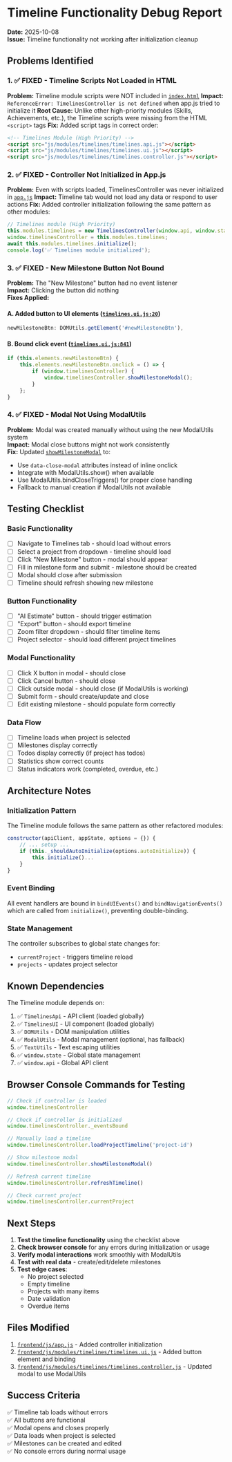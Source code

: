 # Timeline Functionality Debug Report

**Date:** 2025-10-08  
**Issue:** Timeline functionality not working after initialization cleanup

## Problems Identified

### 1. ✅ FIXED - Timeline Scripts Not Loaded in HTML
**Problem:** Timeline module scripts were NOT included in [`index.html`](frontend/index.html:3257)
**Impact:** `ReferenceError: TimelinesController is not defined` when app.js tried to initialize it
**Root Cause:** Unlike other high-priority modules (Skills, Achievements, etc.), the Timeline scripts were missing from the HTML `<script>` tags
**Fix:** Added script tags in correct order:
```html
<!-- Timelines Module (High Priority) -->
<script src="js/modules/timelines/timelines.api.js"></script>
<script src="js/modules/timelines/timelines.ui.js"></script>
<script src="js/modules/timelines/timelines.controller.js"></script>
```

### 2. ✅ FIXED - Controller Not Initialized in App.js
**Problem:** Even with scripts loaded, TimelinesController was never initialized in [`app.js`](frontend/js/app.js:152)
**Impact:** Timeline tab would not load any data or respond to user actions
**Fix:** Added controller initialization following the same pattern as other modules:
```javascript
// Timelines module (High Priority)
this.modules.timelines = new TimelinesController(window.api, window.state, { autoInitialize: false });
window.timelinesController = this.modules.timelines;
await this.modules.timelines.initialize();
console.log('✅ Timelines module initialized');
```

### 3. ✅ FIXED - New Milestone Button Not Bound
**Problem:** The "New Milestone" button had no event listener  
**Impact:** Clicking the button did nothing  
**Fixes Applied:**

#### A. Added button to UI elements ([`timelines.ui.js:20`](frontend/js/modules/timelines/timelines.ui.js:20))
```javascript
newMilestoneBtn: DOMUtils.getElement('#newMilestoneBtn'),
```

#### B. Bound click event ([`timelines.ui.js:841`](frontend/js/modules/timelines/timelines.ui.js:841))
```javascript
if (this.elements.newMilestoneBtn) {
    this.elements.newMilestoneBtn.onclick = () => {
        if (window.timelinesController) {
            window.timelinesController.showMilestoneModal();
        }
    };
}
```

### 4. ✅ FIXED - Modal Not Using ModalUtils
**Problem:** Modal was created manually without using the new ModalUtils system  
**Impact:** Modal close buttons might not work consistently  
**Fix:** Updated [`showMilestoneModal`](frontend/js/modules/timelines/timelines.controller.js:473) to:
- Use `data-close-modal` attributes instead of inline onclick
- Integrate with ModalUtils.show() when available
- Use ModalUtils.bindCloseTriggers() for proper close handling
- Fallback to manual creation if ModalUtils not available

## Testing Checklist

### Basic Functionality
- [ ] Navigate to Timelines tab - should load without errors
- [ ] Select a project from dropdown - timeline should load
- [ ] Click "New Milestone" button - modal should appear
- [ ] Fill in milestone form and submit - milestone should be created
- [ ] Modal should close after submission
- [ ] Timeline should refresh showing new milestone

### Button Functionality
- [ ] "AI Estimate" button - should trigger estimation
- [ ] "Export" button - should export timeline
- [ ] Zoom filter dropdown - should filter timeline items
- [ ] Project selector - should load different project timelines

### Modal Functionality
- [ ] Click X button in modal - should close
- [ ] Click Cancel button - should close
- [ ] Click outside modal - should close (if ModalUtils is working)
- [ ] Submit form - should create/update and close
- [ ] Edit existing milestone - should populate form correctly

### Data Flow
- [ ] Timeline loads when project is selected
- [ ] Milestones display correctly
- [ ] Todos display correctly (if project has todos)
- [ ] Statistics show correct counts
- [ ] Status indicators work (completed, overdue, etc.)

## Architecture Notes

### Initialization Pattern
The Timeline module follows the same pattern as other refactored modules:
```javascript
constructor(apiClient, appState, options = {}) {
    // ... setup ...
    if (this._shouldAutoInitialize(options.autoInitialize)) {
        this.initialize()...
    }
}
```

### Event Binding
All event handlers are bound in `bindUIEvents()` and `bindNavigationEvents()` which are called from `initialize()`, preventing double-binding.

### State Management
The controller subscribes to global state changes for:
- `currentProject` - triggers timeline reload
- `projects` - updates project selector

## Known Dependencies

The Timeline module depends on:
1. ✅ `TimelinesApi` - API client (loaded globally)
2. ✅ `TimelinesUI` - UI component (loaded globally)
3. ✅ `DOMUtils` - DOM manipulation utilities
4. ✅ `ModalUtils` - Modal management (optional, has fallback)
5. ✅ `TextUtils` - Text escaping utilities
6. ✅ `window.state` - Global state management
7. ✅ `window.api` - Global API client

## Browser Console Commands for Testing

```javascript
// Check if controller is loaded
window.timelinesController

// Check if controller is initialized
window.timelinesController._eventsBound

// Manually load a timeline
window.timelinesController.loadProjectTimeline('project-id')

// Show milestone modal
window.timelinesController.showMilestoneModal()

// Refresh current timeline
window.timelinesController.refreshTimeline()

// Check current project
window.timelinesController.currentProject
```

## Next Steps

1. **Test the timeline functionality** using the checklist above
2. **Check browser console** for any errors during initialization or usage
3. **Verify modal interactions** work smoothly with ModalUtils
4. **Test with real data** - create/edit/delete milestones
5. **Test edge cases**:
   - No project selected
   - Empty timeline
   - Projects with many items
   - Date validation
   - Overdue items

## Files Modified

1. [`frontend/js/app.js`](frontend/js/app.js:152) - Added controller initialization
2. [`frontend/js/modules/timelines/timelines.ui.js`](frontend/js/modules/timelines/timelines.ui.js:20) - Added button element and binding
3. [`frontend/js/modules/timelines/timelines.controller.js`](frontend/js/modules/timelines/timelines.controller.js:473) - Updated modal to use ModalUtils

## Success Criteria

✅ Timeline tab loads without errors  
✅ All buttons are functional  
✅ Modal opens and closes properly  
✅ Data loads when project is selected  
✅ Milestones can be created and edited  
✅ No console errors during normal usage
